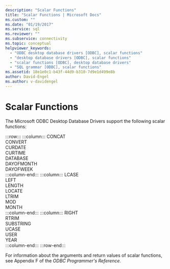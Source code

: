 ```yaml
---
description: "Scalar Functions"
title: "Scalar Functions | Microsoft Docs"
ms.custom: ""
ms.date: "01/19/2017"
ms.service: sql
ms.reviewer: ""
ms.subservice: connectivity
ms.topic: conceptual
helpviewer_keywords: 
  - "ODBC desktop database drivers [ODBC], scalar functions"
  - "desktop database drivers [ODBC], scalar functions"
  - "scalar functions [ODBC], desktop database drivers"
  - "SQL grammar [ODBC], scalar functions"
ms.assetid: 18e1e0c1-b43f-44d9-b310-7d9e1d499e8b
author: David-Engel
ms.author: v-davidengel
---
```

# Scalar Functions
The Microsoft ODBC Desktop Database Drivers support the following scalar functions:  

:::row:::
    :::column:::
        CONCAT  
        CONVERT  
        CURDATE  
        CURTIME  
        DATABASE  
        DAYOFMONTH  
        DAYOFWEEK  
    :::column-end:::
    :::column:::
        LCASE  
        LEFT  
        LENGTH  
        LOCATE  
        LTRIM  
        MOD  
        MONTH  
    :::column-end:::
    :::column:::
        RIGHT  
        RTRIM  
        SUBSTRING  
        UCASE  
        USER  
        YEAR  
    :::column-end:::
:::row-end:::

 For information about the arguments and return values of scalar functions, see Appendix F of the *ODBC Programmer's Reference.*
